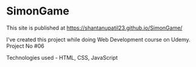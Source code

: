 # SimonGame

 This site is published at https://shantanupatil23.github.io/SimonGame/

I've created this project while doing Web Development course on Udemy. Project No #06

Technologies used - HTML, CSS, JavaScript
